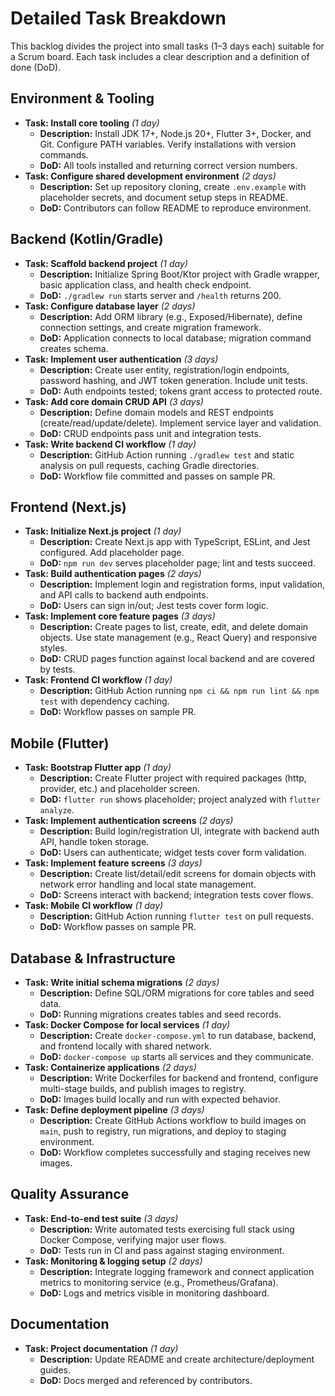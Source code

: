 # Detailed Task Breakdown

This backlog divides the project into small tasks (1–3 days each) suitable for a Scrum board. Each task includes a clear description and a definition of done (DoD).

## Environment & Tooling

- **Task: Install core tooling** _(1 day)_
  - **Description:** Install JDK 17+, Node.js 20+, Flutter 3+, Docker, and Git. Configure PATH variables. Verify installations with version commands.
  - **DoD:** All tools installed and returning correct version numbers.
- **Task: Configure shared development environment** _(2 days)_
  - **Description:** Set up repository cloning, create `.env.example` with placeholder secrets, and document setup steps in README.
  - **DoD:** Contributors can follow README to reproduce environment.

## Backend (Kotlin/Gradle)

- **Task: Scaffold backend project** _(1 day)_
  - **Description:** Initialize Spring Boot/Ktor project with Gradle wrapper, basic application class, and health check endpoint.
  - **DoD:** `./gradlew run` starts server and `/health` returns 200.
- **Task: Configure database layer** _(2 days)_
  - **Description:** Add ORM library (e.g., Exposed/Hibernate), define connection settings, and create migration framework.
  - **DoD:** Application connects to local database; migration command creates schema.
- **Task: Implement user authentication** _(3 days)_
  - **Description:** Create user entity, registration/login endpoints, password hashing, and JWT token generation. Include unit tests.
  - **DoD:** Auth endpoints tested; tokens grant access to protected route.
- **Task: Add core domain CRUD API** _(3 days)_
  - **Description:** Define domain models and REST endpoints (create/read/update/delete). Implement service layer and validation.
  - **DoD:** CRUD endpoints pass unit and integration tests.
- **Task: Write backend CI workflow** _(1 day)_
  - **Description:** GitHub Action running `./gradlew test` and static analysis on pull requests, caching Gradle directories.
  - **DoD:** Workflow file committed and passes on sample PR.

## Frontend (Next.js)

- **Task: Initialize Next.js project** _(1 day)_
  - **Description:** Create Next.js app with TypeScript, ESLint, and Jest configured. Add placeholder page.
  - **DoD:** `npm run dev` serves placeholder page; lint and tests succeed.
- **Task: Build authentication pages** _(2 days)_
  - **Description:** Implement login and registration forms, input validation, and API calls to backend auth endpoints.
  - **DoD:** Users can sign in/out; Jest tests cover form logic.
- **Task: Implement core feature pages** _(3 days)_
  - **Description:** Create pages to list, create, edit, and delete domain objects. Use state management (e.g., React Query) and responsive styles.
  - **DoD:** CRUD pages function against local backend and are covered by tests.
- **Task: Frontend CI workflow** _(1 day)_
  - **Description:** GitHub Action running `npm ci && npm run lint && npm test` with dependency caching.
  - **DoD:** Workflow passes on sample PR.

## Mobile (Flutter)

- **Task: Bootstrap Flutter app** _(1 day)_
  - **Description:** Create Flutter project with required packages (http, provider, etc.) and placeholder screen.
  - **DoD:** `flutter run` shows placeholder; project analyzed with `flutter analyze`.
- **Task: Implement authentication screens** _(2 days)_
  - **Description:** Build login/registration UI, integrate with backend auth API, handle token storage.
  - **DoD:** Users can authenticate; widget tests cover form validation.
- **Task: Implement feature screens** _(3 days)_
  - **Description:** Create list/detail/edit screens for domain objects with network error handling and local state management.
  - **DoD:** Screens interact with backend; integration tests cover flows.
- **Task: Mobile CI workflow** _(1 day)_
  - **Description:** GitHub Action running `flutter test` on pull requests.
  - **DoD:** Workflow passes on sample PR.

## Database & Infrastructure

- **Task: Write initial schema migrations** _(2 days)_
  - **Description:** Define SQL/ORM migrations for core tables and seed data.
  - **DoD:** Running migrations creates tables and seed records.
- **Task: Docker Compose for local services** _(1 day)_
  - **Description:** Create `docker-compose.yml` to run database, backend, and frontend locally with shared network.
  - **DoD:** `docker-compose up` starts all services and they communicate.
- **Task: Containerize applications** _(2 days)_
  - **Description:** Write Dockerfiles for backend and frontend, configure multi-stage builds, and publish images to registry.
  - **DoD:** Images build locally and run with expected behavior.
- **Task: Define deployment pipeline** _(3 days)_
  - **Description:** Create GitHub Actions workflow to build images on `main`, push to registry, run migrations, and deploy to staging environment.
  - **DoD:** Workflow completes successfully and staging receives new images.

## Quality Assurance

- **Task: End-to-end test suite** _(3 days)_
  - **Description:** Write automated tests exercising full stack using Docker Compose, verifying major user flows.
  - **DoD:** Tests run in CI and pass against staging environment.
- **Task: Monitoring & logging setup** _(2 days)_
  - **Description:** Integrate logging framework and connect application metrics to monitoring service (e.g., Prometheus/Grafana).
  - **DoD:** Logs and metrics visible in monitoring dashboard.

## Documentation

- **Task: Project documentation** _(1 day)_
  - **Description:** Update README and create architecture/deployment guides.
  - **DoD:** Docs merged and referenced by contributors.

